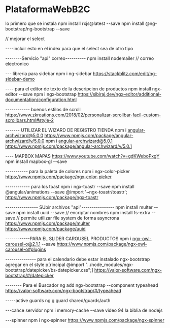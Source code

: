 # PlataformaWebB2C

lo primero que se instala 
npm install rxjs@latest --save
npm install @ng-bootstrap/ng-bootstrap --save 


// mejorar el select 

----incluir esto en el index para que el select sea de otro tipo
<script src="https://cdnjs.cloudflare.com/ajax/libs/bootstrap-select/1.13.1/js/bootstrap-select.min.js"></script>
<link rel="stylesheet" href="https://cdnjs.cloudflare.com/ajax/libs/bootstrap-select/1.13.1/css/bootstrap-select.min.css">


--------Servicio "api" correo----------
npm install nodemailer // correo electronico


--- libreria para sidebar
npm i ng-sidebar
https://stackblitz.com/edit/ng-sidebar-demo


---- para el editor de texto de la descripcion de productos
npm install ngx-editor --save
npm i ngx-bootstrap
https://sibiraj.dev/ngx-editor/additional-documentation/configuration.html


------------ buenos estilos de scroll
https://www.zkreations.com/2018/02/personalizar-scrollbar-facil-custom-scrollbars.html#style-2


------- UTILIZAR EL WIZARD DE REGISTRO TIENDA
       npm i angular-archwizard@5.0.0
       https://www.npmjs.com/package/angular-archwizard/v/5.0.0
       npm i angular-archwizard@5.0.1
       https://www.npmjs.com/package/angular-archwizard/v/5.0.1

---- MAPBOX MAPAS
https://www.youtube.com/watch?v=gdKWeboPxgY
npm install mapbox-gl --save



----------- para la paleta de colores
            npm i ngx-color-picker
https://www.npmjs.com/package/ngx-color-picker



------------ para los toast
npm i ngx-toastr --save
npm install @angular/animations --save
@import '~ngx-toastr/toastr';
https://www.npmjs.com/package/ngx-toastr



---------------- SUbir archivos "api"----------------
npm install multer --save
npm install uuid --save // encriptar nombres
npm install fs-extra --save // permite utilizar file system de forma asyncrona
https://www.npmjs.com/package/multer
https://www.npmjs.com/package/uuid

------------PARA EL SLIDER CAROUSEL PRODUCTOS
npm i ngx-owl-carousel-o@2.1.1 --save
https://www.npmjs.com/package/ngx-owl-carousel-o#plugins

--------------- para el calendario 
debe estar instalado ngx-bootstrap 
agregar en el style p[rincipal
@import "../node_modules/ngx-bootstrap/datepicker/bs-datepicker.css";]
https://valor-software.com/ngx-bootstrap/#/datepicker


-------- Para el Buscador
ng add ngx-bootstrap  --component typeahead
https://valor-software.com/ngx-bootstrap/#/typeahead

-----active guards
ng g guard shared/guards/auth

---cahce servidor
npm i memory-cache --save
video 94 la biblia de nodejs

---spinner 
npm i ngx-spinner
https://www.npmjs.com/package/ngx-spinner
